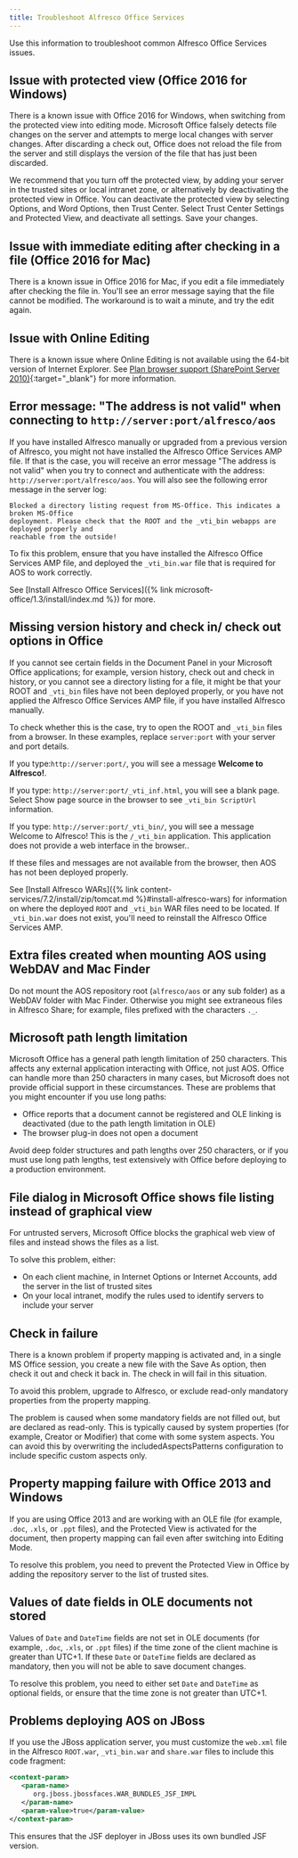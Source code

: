 ```yaml
---
title: Troubleshoot Alfresco Office Services
---
```


Use this information to troubleshoot common Alfresco Office Services issues.

## Issue with protected view (Office 2016 for Windows)

There is a known issue with Office 2016 for Windows, when switching from the protected view into editing mode. Microsoft Office falsely detects file changes on the server and attempts to merge local changes with server changes. After discarding a check out, Office does not reload the file from the server and still displays the version of the file that has just been discarded.

We recommend that you turn off the protected view, by adding your server in the trusted sites or local intranet zone, or alternatively by deactivating the protected view in Office. You can deactivate the protected view by selecting Options, and Word Options, then Trust Center. Select Trust Center Settings and Protected View, and deactivate all settings. Save your changes.

## Issue with immediate editing after checking in a file (Office 2016 for Mac)

There is a known issue in Office 2016 for Mac, if you edit a file immediately after checking the file in. You'll see an error message saying that the file cannot be modified. The workaround is to wait a minute, and try the edit again.

## Issue with Online Editing

There is a known issue where Online Editing is not available using the 64-bit version of Internet Explorer. See [Plan browser support (SharePoint Server 2010)](https://docs.microsoft.com/en-us/previous-versions/office/sharepoint-server-2010/cc263526(v=office.14)?redirectedfrom=MSDN){:target="_blank"} for more information.

## Error message: "The address is not valid" when connecting to `http://server:port/alfresco/aos`

If you have installed Alfresco manually or upgraded from a previous version of Alfresco, you might not have installed the Alfresco Office Services AMP file. If that is the case, you will receive an error message "The address is not valid" when you try to connect and authenticate with the address: `http://server:port/alfresco/aos`. You will also see the following error message in the server log:

```text
Blocked a directory listing request from MS-Office. This indicates a broken MS-Office
deployment. Please check that the ROOT and the _vti_bin webapps are deployed properly and
reachable from the outside!
```

To fix this problem, ensure that you have installed the Alfresco Office Services AMP file, and deployed the `_vti_bin.war` file that is required for AOS to work correctly.

See [Install Alfresco Office Services]({% link microsoft-office/1.3/install/index.md %}) for more.

## Missing version history and check in/ check out options in Office

If you cannot see certain fields in the Document Panel in your Microsoft Office applications; for example, version history, check out and check in history, or you cannot see a directory listing for a file, it might be that your ROOT and `_vti_bin` files have not been deployed properly, or you have not applied the Alfresco Office Services AMP file, if you have installed Alfresco manually.

To check whether this is the case, try to open the ROOT and `_vti_bin` files from a browser. In these examples, replace `server:port` with your server and port details.

If you type:`http://server:port/`, you will see a message **Welcome to Alfresco!**.

If you type: `http://server:port/_vti_inf.html`, you will see a blank page. Select Show page source in the browser to see `_vti_bin ScriptUrl` information.

If you type: `http://server:port/_vti_bin/`, you will see a message Welcome to Alfresco! This is the `/_vti_bin` application. This application does not provide a web interface in the browser..

If these files and messages are not available from the browser, then AOS has not been deployed properly.

See [Install Alfresco WARs]({% link content-services/7.2/install/zip/tomcat.md %}#install-alfresco-wars) for information on where the deployed `ROOT` and `_vti_bin` WAR files need to be located. If `_vti_bin.war` does not exist, you'll need to reinstall the Alfresco Office Services AMP.

## Extra files created when mounting AOS using WebDAV and Mac Finder

Do not mount the AOS repository root (`alfresco/aos` or any sub folder) as a WebDAV folder with Mac Finder. Otherwise you might see extraneous files in Alfresco Share; for example, files prefixed with the characters `._`.

## Microsoft path length limitation

Microsoft Office has a general path length limitation of 250 characters. This affects any external application interacting with Office, not just AOS. Office can handle more than 250 characters in many cases, but Microsoft does not provide official support in these circumstances. These are problems that you might encounter if you use long paths:

* Office reports that a document cannot be registered and OLE linking is deactivated (due to the path length limitation in OLE)
* The browser plug-in does not open a document

Avoid deep folder structures and path lengths over 250 characters, or if you must use long path lengths, test extensively with Office before deploying to a production environment.

## File dialog in Microsoft Office shows file listing instead of graphical view

For untrusted servers, Microsoft Office blocks the graphical web view of files and instead shows the files as a list.

To solve this problem, either:

* On each client machine, in Internet Options or Internet Accounts, add the server in the list of trusted sites
* On your local intranet, modify the rules used to identify servers to include your server

## Check in failure

There is a known problem if property mapping is activated and, in a single MS Office session, you create a new file with the Save As option, then check it out and check it back in. The check in will fail in this situation.

To avoid this problem, upgrade to Alfresco, or exclude read-only mandatory properties from the property mapping.

The problem is caused when some mandatory fields are not filled out, but are declared as read-only. This is typically caused by system properties (for example, Creator or Modifier) that come with some system aspects. You can avoid this by overwriting the includedAspectsPatterns configuration to include specific custom aspects only.

## Property mapping failure with Office 2013 and Windows

If you are using Office 2013 and are working with an OLE file (for example, `.doc`, `.xls`, or `.ppt` files), and the Protected View is activated for the document, then property mapping can fail even after switching into Editing Mode.

To resolve this problem, you need to prevent the Protected View in Office by adding the repository server to the list of trusted sites.

## Values of date fields in OLE documents not stored

Values of `Date` and `DateTime` fields are not set in OLE documents (for example, `.doc`, `.xls`, or `.ppt` files) if the time zone of the client machine is greater than UTC+1. If these `Date` or `DateTime` fields are declared as mandatory, then you will not be able to save document changes.

To resolve this problem, you need to either set `Date` and `DateTime` as optional fields, or ensure that the time zone is not greater than UTC+1.

## Problems deploying AOS on JBoss

If you use the JBoss application server, you must customize the `web.xml` file in the Alfresco `ROOT.war`, `_vti_bin.war` and `share.war` files to include this code fragment:

```xml
<context-param>
   <param-name>
      org.jboss.jbossfaces.WAR_BUNDLES_JSF_IMPL
   </param-name>
   <param-value>true</param-value>
</context-param>
```

This ensures that the JSF deployer in JBoss uses its own bundled JSF version.
